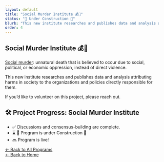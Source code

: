 ```yaml
---
layout: default
title: "Social Murder Institute 💰🔪"
status: "🚧 Under Construction 🚧"
blurb: "This new institute researches and publishes data and analysis attributing harms in society to the organizations and policies directly responsible for them."
order: 4
---
```


## Social Murder Institute 💰🔪

[Social murder](https://en.wikipedia.org/wiki/Social_murder): unnatural death that is believed to occur due to social, political, or economic oppression, instead of direct violence.

This new institute researches and publishes data and analysis attributing harms in society to the organizations and policies directly responsible for them.

If you’d like to volunteer on this project, please reach out.


## 🛠️ Project Progress: Social Murder Institute

- ✅ Discussions and consensus-building are complete.
- ⌛ 🚧 Program is under Construction 🚧
- 🔜 Program is live!

[← Back to All Programs](/program/)  
[← Back to Home](/)
